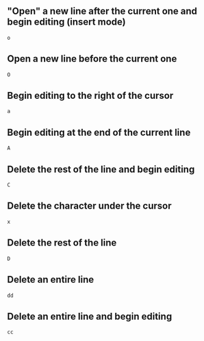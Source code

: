 ## "Open" a new line after the current one and begin editing (insert mode)

```
o
```

## Open a new line before the current one

```
O
```

## Begin editing to the right of the cursor

```
a
```

## Begin editing at the end of the current line

```
A
```

## Delete the rest of the line and begin editing

```
C
```

## Delete the character under the cursor

```
x
```

## Delete the rest of the line

```
D
```

## Delete an entire line

```
dd
```

## Delete an entire line and begin editing

```
cc
```
